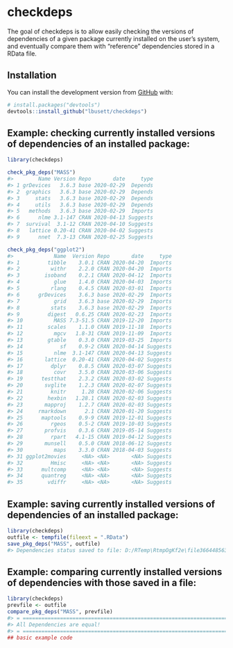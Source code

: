 
<!-- README.md is generated from README.Rmd. Please edit that file -->

# checkdeps

<!-- badges: start -->

<!-- badges: end -->

The goal of checkdeps is to allow easily checking the versions of
dependencies of a given package currently installed on the user’s
system, and eventually compare them with “reference” dependencies stored
in a RData file.

## Installation

You can install the development version from
[GitHub](https://github.com/) with:

``` r
# install.packages("devtools")
devtools::install_github("lbusett/checkdeps")
```

## Example: checking currently installed versions of dependencies of an installed package:

``` r
library(checkdeps)

check_pkg_deps("MASS")
#>        Name Version Repo       date     type
#> 1 grDevices   3.6.3 base 2020-02-29  Depends
#> 2  graphics   3.6.3 base 2020-02-29  Depends
#> 3     stats   3.6.3 base 2020-02-29  Depends
#> 4     utils   3.6.3 base 2020-02-29  Depends
#> 5   methods   3.6.3 base 2020-02-29  Imports
#> 6      nlme 3.1-147 CRAN 2020-04-13 Suggests
#> 7  survival  3.1-12 CRAN 2020-04-10 Suggests
#> 8   lattice 0.20-41 CRAN 2020-04-02 Suggests
#> 9      nnet  7.3-13 CRAN 2020-02-25 Suggests

check_pkg_deps("ggplot2")
#>             Name  Version Repo       date     type
#> 1         tibble    3.0.1 CRAN 2020-04-20  Imports
#> 2          withr    2.2.0 CRAN 2020-04-20  Imports
#> 3        isoband    0.2.1 CRAN 2020-04-12  Imports
#> 4           glue    1.4.0 CRAN 2020-04-03  Imports
#> 5          rlang    0.4.5 CRAN 2020-03-01  Imports
#> 6      grDevices    3.6.3 base 2020-02-29  Imports
#> 7           grid    3.6.3 base 2020-02-29  Imports
#> 8          stats    3.6.3 base 2020-02-29  Imports
#> 9         digest   0.6.25 CRAN 2020-02-23  Imports
#> 10          MASS 7.3-51.5 CRAN 2019-12-20  Imports
#> 11        scales    1.1.0 CRAN 2019-11-18  Imports
#> 12          mgcv   1.8-31 CRAN 2019-11-09  Imports
#> 13        gtable    0.3.0 CRAN 2019-03-25  Imports
#> 14            sf    0.9-2 CRAN 2020-04-14 Suggests
#> 15          nlme  3.1-147 CRAN 2020-04-13 Suggests
#> 16       lattice  0.20-41 CRAN 2020-04-02 Suggests
#> 17         dplyr    0.8.5 CRAN 2020-03-07 Suggests
#> 18          covr    3.5.0 CRAN 2020-03-06 Suggests
#> 19      testthat    2.3.2 CRAN 2020-03-02 Suggests
#> 20       svglite    1.2.3 CRAN 2020-02-07 Suggests
#> 21         knitr     1.28 CRAN 2020-02-06 Suggests
#> 22        hexbin   1.28.1 CRAN 2020-02-03 Suggests
#> 23       mapproj    1.2.7 CRAN 2020-02-03 Suggests
#> 24     rmarkdown      2.1 CRAN 2020-01-20 Suggests
#> 25      maptools    0.9-9 CRAN 2019-12-01 Suggests
#> 26         rgeos    0.5-2 CRAN 2019-10-03 Suggests
#> 27       profvis    0.3.6 CRAN 2019-05-14 Suggests
#> 28         rpart   4.1-15 CRAN 2019-04-12 Suggests
#> 29       munsell    0.5.0 CRAN 2018-06-12 Suggests
#> 30          maps    3.3.0 CRAN 2018-04-03 Suggests
#> 31 ggplot2movies     <NA> <NA>       <NA> Suggests
#> 32         Hmisc     <NA> <NA>       <NA> Suggests
#> 33      multcomp     <NA> <NA>       <NA> Suggests
#> 34      quantreg     <NA> <NA>       <NA> Suggests
#> 35        vdiffr     <NA> <NA>       <NA> Suggests
```

## Example: saving currently installed versions of dependencies of an installed package:

``` r
library(checkdeps)
outfile <- tempfile(fileext = ".RData")
save_pkg_deps("MASS", outfile)
#> Dependencies status saved to file: D:/RTemp\RtmpOgKf2e\file3664485633e1.RData
```

## Example: comparing currently installed versions of dependencies with those saved in a file:

``` r
library(checkdeps)
prevfile <- outfile
compare_pkg_deps("MASS", prevfile)
#> = ===================================================================== =
#> All Dependencies are equal!
#> = ===================================================================== =
## basic example code
```
